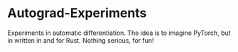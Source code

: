 # Autograd-Experiments

Experiments in automatic differentiation. The idea is to imagine PyTorch, but in written in and for Rust. Nothing serious, for fun!


